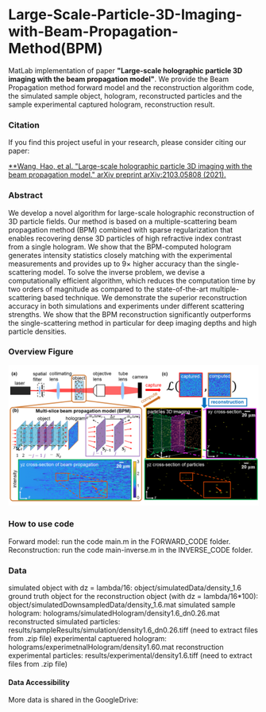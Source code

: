 # Large-Scale-Particle-3D-Imaging-with-Beam-Propagation-Method(BPM)
MatLab implementation of paper **"Large-scale holographic particle 3D imaging with the beam propagation model"**. We provide the Beam Propagation method forward model and the reconstruction algorithm code, the simulated sample object, hologram, reconstructed particles and the sample experimental captured hologram, reconstruction result.

### Citation
If you find this project useful in your research, please consider citing our paper:

[**Wang, Hao, et al. "Large-scale holographic particle 3D imaging with the beam propagation model." arXiv preprint arXiv:2103.05808 (2021).](https://arxiv.org/abs/2103.05808)


### Abstract
We develop a novel algorithm for large-scale holographic reconstruction of 3D particle fields. Our method is based on a multiple-scattering beam propagation method (BPM)
combined with sparse regularization that enables recovering dense 3D particles of high refractive index contrast from a single hologram. We show that the BPM-computed hologram generates intensity statistics closely matching with the experimental measurements and provides up to 9× higher accuracy than the single-scattering model. To solve the inverse problem, we devise a computationally efficient algorithm, which reduces the computation time by two orders of magnitude as compared to the state-of-the-art multiple-scattering based technique. We demonstrate the superior reconstruction accuracy in both simulations and experiments under different scattering strengths. We show that the BPM reconstruction significantly outperforms the single-scattering method in particular for deep imaging depths and high particle densities.

### Overview Figure
<p align="center">
  <img src="/figure/Figure1.png">
</p>

### How to use code
Forward model:
run the code main.m in the FORWARD_CODE folder. 
Reconstruction:
run the code main-inverse.m in the INVERSE_CODE folder.

### Data
simulated object with dz = lambda/16: object/simulatedData/density_1.6
ground truth object for the reconstruction object (with dz = lambda/16*100): object/simulatedDownsampledData/density_1.6.mat
simulated sample hologram: holograms/simulatedHologram/density1.6_dn0.26.mat
reconstructed simulated particles: results/sampleResults/simulation/density1.6_dn0.26.tiff   (need to extract files from .zip file)
experimental captuered hologram: holograms/experimetnalHologram/density1.60.mat
reconstruction experimental particles: results/experimental/density1.6.tiff   (need to extract files from .zip file)

#### Data Accessibility
More data is shared in the GoogleDrive:

